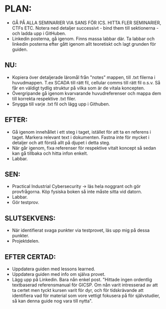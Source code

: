 # PLAN:
- GÅ PÅ ALLA SEMINARIER VIA SANS FÖR ICS. HITTA FLER SEMINARIER, CTFs ETC. Notera ned detaljer successivt - bind them till sektionerna - och ladda upp i GitHuben.
- Linkedin posterna, gå igenom. Finns massa labbar där. Ta labbar och linkedin posterna efter gått igenom allt teoretiskt och lagt grunden för guiden.

## NU:
- Kopiera över detaljerade läromål från "notes" mappen, till .txt filerna i huvudmappen. T.ex SCADA till rätt fil, cellular comms till rätt fil o.s.v. Så får en väldigt tydlig struktur på vilka som är de vitala koncepten.
- Övergripande gå igenom kvarvarande huvudreferenser och mappa dem till korrekta respektive .txt filer.
- Snygga till varje .txt fil och lägg upp i Githuben.

## EFTER:
- Gå igenom innehållet i ett steg i taget, istället för att ta en referens i taget. Markera relevant text i dokumenten. Fastna inte för mycket i detaljer och att förstå allt på djupet i detta steg. 
- När går igenom, fixa referenser för respektive vitalt koncept så sedan kan gå tillbaka och hitta infon enkelt.
- Labbar.

## SEN:
- Practical Industrial Cybersecurity -> läs hela noggrant och gör provfrågorna. Köp fysiska boken så inte måste sitta vid datorn.
- Labbar. 
- Gör testprov.

## SLUTSEKVENS:
- När identifierat svaga punkter via testprovet, läs upp mig på dessa punkter.
- Projektdelen. 

## EFTER CERTAD:
- Uppdatera guiden med lessons learned.
- Uppdatera guiden med info om själva provet.
- Lägg upp på Linkedin. Bara nån enkel post. "Hittade ingen ordentlig textbaserad referensmanual för GICSP. Om nån varit intresserad av att ta certet men tyckt kursen varit för dyr, och för tidskrävande att identifiera vad för material som vore vettigt fokusera på för självstudier, så kan denna guide nog vara till nytta". 
